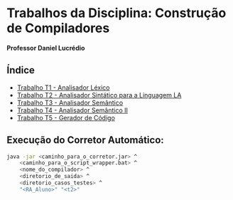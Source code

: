 # Trabalhos da Disciplina: Construção de Compiladores

**Professor Daniel Lucrédio**

## Índice

- [Trabalho T1 - Analisador Léxico](https://github.com/JoaoVitorAzevedo/T1---Lucredio/tree/main/trabalho_t1)
- [Trabalho T2 - Analisador Sintático para a Linguagem LA](https://github.com/JoaoVitorAzevedo/T1---Lucredio/tree/main/trabalho_t2)
- [Trabalho T3 - Analisador Semântico](https://github.com/JoaoVitorAzevedo/T1---Lucredio/tree/main/trabalho_t3)
- [Trabalho T4 - Analisador Semântico II](https://github.com/JoaoVitorAzevedo/T1---Lucredio/tree/main/trabalho_t4)
- [Trabalho T5 - Gerador de Código](https://github.com/JoaoVitorAzevedo/T1---Lucredio/tree/main/trabalho_t5)



## Execução do Corretor Automático:

```Bash
java -jar <caminho_para_o_corretor.jar> ^
    <caminho_para_o_script_wrapper.bat> ^
    <nome_do_compilador> ^
    <diretorio_de_saida> ^
    <diretorio_casos_testes> ^
    "<RA_Aluno>" "<t2>"
```


